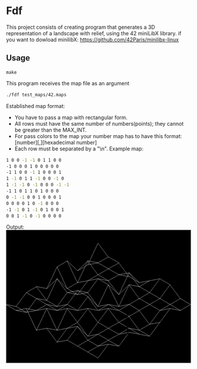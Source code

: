 # Fdf
This project consists of creating program that generates a 3D representation of a landscape with relief, 
using the 42 miniLibX library.
if you want to dowload minilibX: https://github.com/42Paris/minilibx-linux

## Usage
    make
  This program receives the map file as an argument
```bash
./fdf test_maps/42.maps
```
Established map format:
- You have to pass a map with rectangular form.
- All rows must have the same number of numbers(points);  they cannot be greater than the MAX_INT.
- For pass colors to the map your number map has to have this format: [number][,][hexadecimal number]
- Each row must be separated by a "\n".
  Example map:
```bash
1 0 0 -1 -1 0 1 1 0 0 
-1 0 0 0 1 0 0 0 0 0 
-1 1 0 0 -1 1 0 0 0 1 
1 -1 0 1 1 -1 0 0 -1 0 
1 -1 -1 0 -1 0 0 0 -1 -1 
-1 1 0 1 1 0 1 0 0 0 
0 -1 -1 0 0 1 0 0 0 1 
0 0 0 0 1 0 -1 0 0 0 
-1 -1 0 1 -1 0 1 0 0 1 
0 0 1 -1 0 -1 0 0 0 0 
```
Output:
![](output_image.png)
